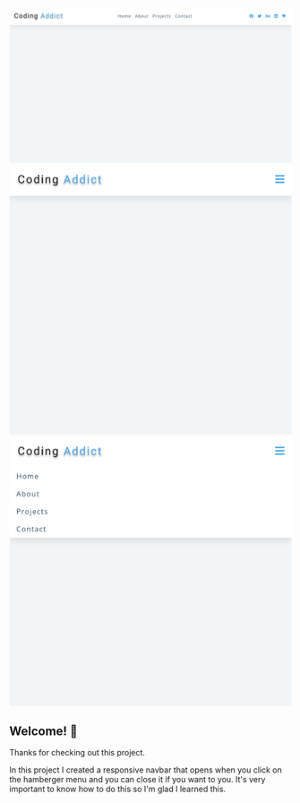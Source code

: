 ![Design preview for the Results summary component coding challenge](./design/preview-design.png)
![Design preview for the Results summary component coding challenge](./design/preview-design2.png)
![Design preview for the Results summary component coding challenge](./design/preview-design3.png)

## Welcome! 👋

Thanks for checking out this project.

In this project I created a responsive navbar that opens when you click on the hamberger menu and you can close it if you want to you. It's very important to know how to do this so I'm glad I learned this.